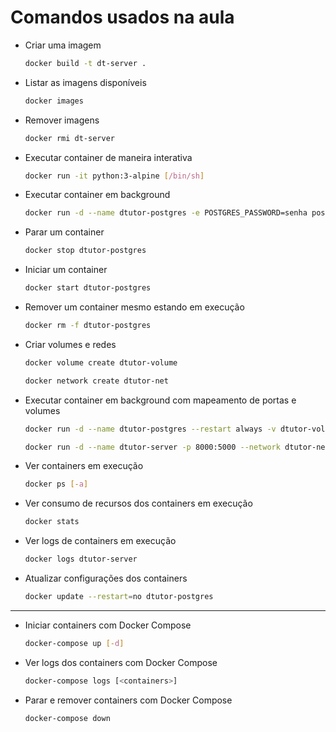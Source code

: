 # Comandos usados na aula

- Criar uma imagem

  ```sh
  docker build -t dt-server .
  ```

- Listar as imagens disponíveis

  ```sh
  docker images
  ```

- Remover imagens

  ```sh
  docker rmi dt-server
  ```

- Executar container de maneira interativa

  ```sh
  docker run -it python:3-alpine [/bin/sh]
  ```

- Executar container em background

  ```sh
  docker run -d --name dtutor-postgres -e POSTGRES_PASSWORD=senha postgres:alpine
  ```

- Parar um container

  ```sh
  docker stop dtutor-postgres
  ```

- Iniciar um container

  ```sh
  docker start dtutor-postgres
  ```

- Remover um container mesmo estando em execução

  ```sh
  docker rm -f dtutor-postgres
  ```

- Criar volumes e redes

  ```sh
  docker volume create dtutor-volume
  ```

  ```sh
  docker network create dtutor-net
  ```

- Executar container em background com mapeamento de portas e volumes

  ```sh
  docker run -d --name dtutor-postgres --restart always -v dtutor-volume:/var/lib/postgresql/data -p 5430:5432 --network dtutor-net -e POSTGRES_PASSWORD=docker -e POSTGRES_USER=docker -e POSTGRES_DB=docker_tutor postgres:alpine
  ```

  ```sh
  docker run -d --name dtutor-server -p 8000:5000 --network dtutor-net -e POSTGRES_HOST=dtutor-postgres dt-server
  ```

- Ver containers em execução

  ```sh
  docker ps [-a]
  ```

- Ver consumo de recursos dos containers em execução

  ```sh
  docker stats
  ```

- Ver logs de containers em execução

  ```sh
  docker logs dtutor-server
  ```

- Atualizar configurações dos containers

  ```sh
  docker update --restart=no dtutor-postgres
  ```

---

- Iniciar containers com Docker Compose

  ```sh
  docker-compose up [-d]
  ```

- Ver logs dos containers com Docker Compose

  ```sh
  docker-compose logs [<containers>]
  ```

- Parar e remover containers com Docker Compose

  ```sh
  docker-compose down
  ```
